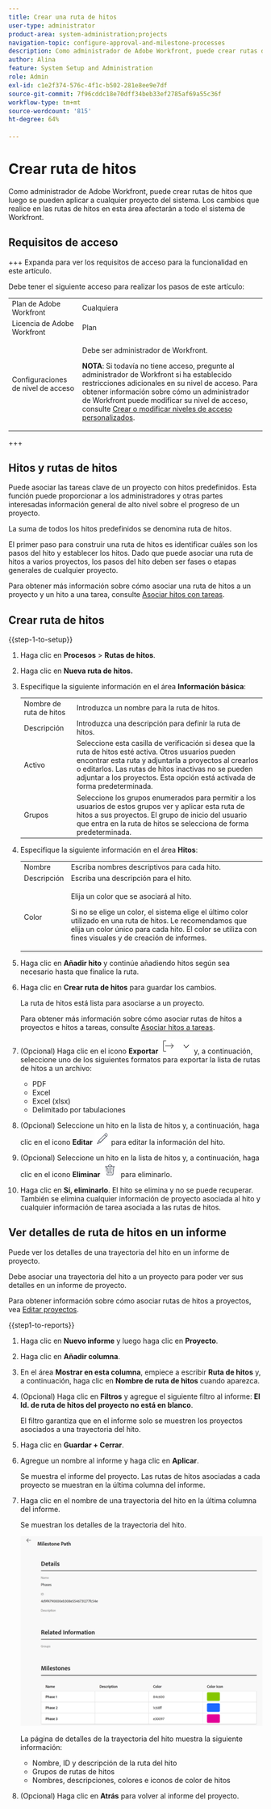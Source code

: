 ```yaml
---
title: Crear una ruta de hitos
user-type: administrator
product-area: system-administration;projects
navigation-topic: configure-approval-and-milestone-processes
description: Como administrador de Adobe Workfront, puede crear rutas de hitos que luego se pueden aplicar a cualquier proyecto del sistema. Los cambios que realice en las rutas de hitos en esta área afectarán a todo el sistema de Workfront.
author: Alina
feature: System Setup and Administration
role: Admin
exl-id: c1e2f374-576c-4f1c-b502-281e8ee9e7df
source-git-commit: 7f96cddc18e70dff34beb33ef2785af69a55c36f
workflow-type: tm+mt
source-wordcount: '815'
ht-degree: 64%

---
```


# Crear ruta de hitos

<!--Audited: 07/2024-->

<!--
NOTE: DON'T DELETE, DRAFT OR HIDE THIS ARTICLE. IT IS LINKED TO THE PRODUCT, THROUGH THE CONTEXT SENSITIVE HELP LINKS.
-->

<!--<span class="preview">The highlighted information on this page refers to functionality not yet generally available. It is available only in the Preview environment for all customers. After the monthly releases to Production, the same features are also available in the Production environment for customers who enabled fast releases. </span>   

<span class="preview">For information about fast releases, see [Enable or disable fast releases for your organization](/help/quicksilver/administration-and-setup/set-up-workfront/configure-system-defaults/enable-fast-release-process.md). </span>-->

Como administrador de Adobe Workfront, puede crear rutas de hitos que luego se pueden aplicar a cualquier proyecto del sistema. Los cambios que realice en las rutas de hitos en esta área afectarán a todo el sistema de Workfront.

## Requisitos de acceso

+++ Expanda para ver los requisitos de acceso para la funcionalidad en este artículo.

Debe tener el siguiente acceso para realizar los pasos de este artículo:

<table style="table-layout:auto"> 
 <col> 
 <col> 
 <tbody> 
  <tr> 
   <td role="rowheader">Plan de Adobe Workfront</td> 
   <td>Cualquiera</td> 
  </tr> 
  <tr> 
   <td role="rowheader">Licencia de Adobe Workfront</td> 
   <td>Plan</td> 
  </tr> 
  <tr> 
   <td role="rowheader">Configuraciones de nivel de acceso</td> 
   <td> <p>Debe ser administrador de Workfront.</p> <p><b>NOTA</b>: Si todavía no tiene acceso, pregunte al administrador de Workfront si ha establecido restricciones adicionales en su nivel de acceso. Para obtener información sobre cómo un administrador de Workfront puede modificar su nivel de acceso, consulte <a href="../../../administration-and-setup/add-users/configure-and-grant-access/create-modify-access-levels.md" class="MCXref xref">Crear o modificar niveles de acceso personalizados</a>.</p> </td> 
  </tr> 
 </tbody> 
</table>

+++

## Hitos y rutas de hitos

Puede asociar las tareas clave de un proyecto con hitos predefinidos. Esta función puede proporcionar a los administradores y otras partes interesadas información general de alto nivel sobre el progreso de un proyecto.

La suma de todos los hitos predefinidos se denomina ruta de hitos.

El primer paso para construir una ruta de hitos es identificar cuáles son los pasos del hito y establecer los hitos. Dado que puede asociar una ruta de hitos a varios proyectos, los pasos del hito deben ser fases o etapas generales de cualquier proyecto.

Para obtener más información sobre cómo asociar una ruta de hitos a un proyecto y un hito a una tarea, consulte [Asociar hitos con tareas](../../../manage-work/tasks/manage-tasks/associate-milestones-with-tasks.md).

## Crear ruta de hitos

{{step-1-to-setup}}

1. Haga clic en **Procesos** > **Rutas de hitos**.
1. Haga clic en **Nueva ruta de hitos.**
1. Especifique la siguiente información en el área **Información básica**:

   <table style="table-layout:auto">
    <tr>
      <td>Nombre de ruta de hitos</td>
       <td>Introduzca un nombre para la ruta de hitos.</td>
    </tr>
    <tr>
      <td>Descripción</td>
      <td>Introduzca una descripción para definir la ruta de hitos.</td>
    </tr>
    <tr>
       <td>Activo</td>
      <td>Seleccione esta casilla de verificación si desea que la ruta de hitos esté activa. Otros usuarios pueden encontrar esta ruta y adjuntarla a proyectos al crearlos o editarlos. Las rutas de hitos inactivas no se pueden adjuntar a los proyectos. Esta opción está activada de forma predeterminada.</td>
    </tr>
    <tr>
      <td>Grupos</td>
      <td>Seleccione los grupos enumerados para permitir a los usuarios de estos grupos ver y aplicar esta ruta de hitos a sus proyectos. El grupo de inicio del usuario que entra en la ruta de hitos se selecciona de forma predeterminada.</td>
    </tr>
   </table>

1. Especifique la siguiente información en el área **Hitos**:

   <table style="table-layout:auto"> 
    <col> 
    <col> 
    <tbody> 
     <tr> 
      <td role="rowheader">Nombre</td> 
      <td>Escriba nombres descriptivos para cada hito.</td> 
     </tr> 
     <tr> 
      <td role="rowheader">Descripción</td> 
      <td>Escriba una descripción para el hito.</td> 
     </tr> 
     <tr> 
      <td role="rowheader">Color</td> 
      <td> <p>Elija un color que se asociará al hito. </p> <p>Si no se elige un color, el sistema elige el último color utilizado en una ruta de hitos. Le recomendamos que elija un color único para cada hito. El color se utiliza con fines visuales y de creación de informes.</p> </td> 
     </tr> 
    </tbody> 
   </table>

1. Haga clic en **Añadir hito** y continúe añadiendo hitos según sea necesario hasta que finalice la ruta.

1. Haga clic en **Crear ruta de hitos** para guardar los cambios.

   La ruta de hitos está lista para asociarse a un proyecto.

   Para obtener más información sobre cómo asociar rutas de hitos a proyectos e hitos a tareas, consulte [Asociar hitos a tareas](../../../manage-work/tasks/manage-tasks/associate-milestones-with-tasks.md).


1. (Opcional) Haga clic en el icono **Exportar** ![Icono de exportar](assets/export-icon.png) y, a continuación, seleccione uno de los siguientes formatos para exportar la lista de rutas de hitos a un archivo:

   * PDF
   * Excel
   * Excel (xlsx)
   * Delimitado por tabulaciones

1. (Opcional) Seleccione un hito en la lista de hitos y, a continuación, haga clic en el icono **Editar** ![Editar icono](assets/edit-icon.png) para editar la información del hito.
1. (Opcional) Seleccione un hito en la lista de hitos y, a continuación, haga clic en el icono **Eliminar** ![Eliminar icono](assets/delete-icon.png) para eliminarlo.
1. Haga clic en **Sí, eliminarlo**.
El hito se elimina y no se puede recuperar. También se elimina cualquier información de proyecto asociada al hito y cualquier información de tarea asociada a las rutas de hitos.


## Ver detalles de ruta de hitos en un informe

Puede ver los detalles de una trayectoria del hito en un informe de proyecto.

Debe asociar una trayectoria del hito a un proyecto para poder ver sus detalles en un informe de proyecto.

Para obtener información sobre cómo asociar rutas de hitos a proyectos, vea [Editar proyectos](/help/quicksilver/manage-work/projects/manage-projects/edit-projects.md).

{{step1-to-reports}}

1. Haga clic en **Nuevo informe** y luego haga clic en **Proyecto**.
1. Haga clic en **Añadir columna**.
1. En el área **Mostrar en esta columna**, empiece a escribir **Ruta de hitos** y, a continuación, haga clic en **Nombre de ruta de hitos** cuando aparezca.
1. (Opcional) Haga clic en **Filtros** y agregue el siguiente filtro al informe: **El Id. de ruta de hitos del proyecto no está en blanco**.

   El filtro garantiza que en el informe solo se muestren los proyectos asociados a una trayectoria del hito.

1. Haga clic en **Guardar + Cerrar**.
1. Agregue un nombre al informe y haga clic en **Aplicar**.

   Se muestra el informe del proyecto. Las rutas de hitos asociadas a cada proyecto se muestran en la última columna del informe.
1. Haga clic en el nombre de una trayectoria del hito en la última columna del informe.

   Se muestran los detalles de la trayectoria del hito.

   ![Detalles de ruta de hitos del informe de proyecto](assets/milestone-details-from-project-report.png)

   La página de detalles de la trayectoria del hito muestra la siguiente información:

   * Nombre, ID y descripción de la ruta del hito
   * Grupos de rutas de hitos
   * Nombres, descripciones, colores e iconos de color de hitos

1. (Opcional) Haga clic en **Atrás** para volver al informe del proyecto.




